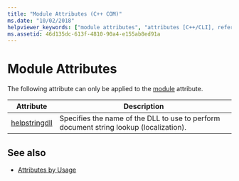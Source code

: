 ```yaml
---
title: "Module Attributes (C++ COM)"
ms.date: "10/02/2018"
helpviewer_keywords: ["module attributes", "attributes [C++/CLI], reference topics"]
ms.assetid: 46d135dc-613f-4810-90a4-e155ab8ed91a
---
```

# Module Attributes
The following attribute can only be applied to the [module](module-cpp.md) attribute.

|Attribute|Description|
|---------------|-----------------|
|[helpstringdll](helpstringdll.md)|Specifies the name of the DLL to use to perform document string lookup (localization).|

## See also

- [Attributes by Usage](attributes-by-usage.md)
